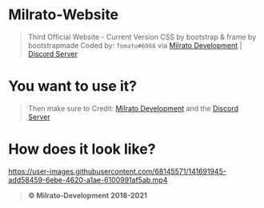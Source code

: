 # Milrato-Website
> Third Official Website - Current Version
> CSS by bootstrap & frame by bootstrapmade
> Coded by: `Tomato#6966` via [Milrato Development](https://milrato.dev) | [Discord Server](https://discord.gg/milrato)

# You want to use it?

> Then make sure to Credit: [Milrato Development](https://milrato.dev) and the [Discord Server](https://discord.gg/milrato)

# How does it look like?

https://user-images.githubusercontent.com/68145571/141691945-add58459-6ebe-4620-a1ae-6100991af5ab.mp4

> **© Milrato-Development 2018-2021**
